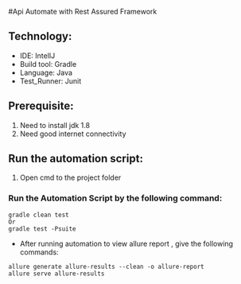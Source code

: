 #Api Automate with Rest Assured Framework
## Technology:
- IDE: IntelIJ
- Build tool: Gradle
- Language: Java
- Test_Runner: Junit

## Prerequisite:
1. Need to install jdk 1.8
2. Need good internet connectivity

## Run the automation script:
1. Open cmd to the project folder
### Run the Automation Script by the following command:
```
gradle clean test
Or
gradle test -Psuite
````
 * After running automation to view allure report , give the following commands:
```
allure generate allure-results --clean -o allure-report
allure serve allure-results
```
<!--
## Report View & Screen Rec.
![Rest_api_image](https://user-images.githubusercontent.com/93866513/166152866-ec568474-6bcc-4d20-a6b9-154268be21b9.jpg) -->
